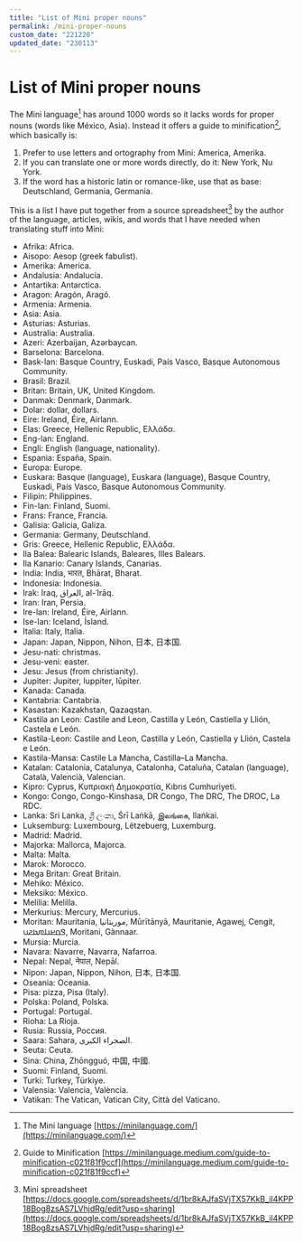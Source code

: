 ```yaml
---
title: "List of Mini proper nouns"
permalink: /mini-proper-nouns
custom_date: "221220"
updated_date: "230113"
---
```


# List of Mini proper nouns

The Mini language[^1] has around 1000 words so it lacks words for proper nouns (words like México, Asia). Instead it offers a guide to minification[^2], which basically is:

1. Prefer to use letters and ortography from Mini: America, Amerika.
2. If you can translate one or more words directly, do it: New York, Nu York.
3. If the word has a historic latin or romance-like, use that as base: Deutschland, Germania, Germania.

This is a list I have put together from a source spreadsheet[^3] by the author of the language, articles, wikis, and words that I have needed when translating stuff into Mini:

- Afrika: Africa.
- Aisopo: Aesop (greek fabulist).
- Amerika: America.
- Andalusia: Andalucía.
- Antartika: Antarctica.
- Aragon: Aragón, Aragó.
- Armenia: Armenia.
- Asia: Asia.
- Asturias: Asturias.
- Australia: Australia.
- Azeri: Azerbaijan, Azərbaycan.
- Barselona: Barcelona.
- Bask-lan: Basque Country, Euskadi, País Vasco, Basque Autonomous Community.
- Brasil: Brazil.
- Britan: Britain, UK, United Kingdom.
- Danmak: Denmark, Danmark.
- Dolar: dollar, dollars.
- Eire: Ireland, Éire, Airlann.
- Elas: Greece, Hellenic Republic, Ελλάδα.
- Eng-lan: England.
- Engli: English (language, nationality).
- Espania: España, Spain.
- Europa: Europe.
- Euskara: Basque (language), Euskara (language), Basque Country, Euskadi, País Vasco, Basque Autonomous Community.
- Filipin: Philippines.
- Fin-lan: Finland, Suomi.
- Frans: France, Francia.
- Galisia: Galicia, Galiza.
- Germania: Germany, Deutschland.
- Gris: Greece, Hellenic Republic, Ελλάδα.
- Ila Balea: Balearic Islands, Baleares, Illes Balears.
- Ila Kanario: Canary Islands, Canarias.
- India: India, भारत, Bhārat, Bharat.
- Indonesia: Indonesia.
- Irak: Iraq, العراق, al-ʿIrāq.
- Iran: Iran, Persia.
- Ire-lan: Ireland, Éire, Airlann.
- Ise-lan: Iceland, Ísland.
- Italia: Italy, Italia.
- Japan: Japan, Nippon, Nihon, 日本, 日本国.
- Jesu-nati: christmas.
- Jesu-veni: easter.
- Jesu: Jesus (from christianity).
- Jupiter: Jupiter, Iuppiter, Iūpiter.
- Kanada: Canada.
- Kantabria: Cantabria.
- Kasastan: Kazakhstan, Qazaqstan.
- Kastila an Leon: Castile and Leon, Castilla y León, Castiella y Llión, Castela e León.
- Kastila-Leon: Castile and Leon, Castilla y León, Castiella y Llión, Castela e León.
- Kastila-Mansa: Castile La Mancha, Castilla–La Mancha.
- Katalan: Catalonia, Catalunya, Catalonha, Cataluña, Catalan (language), Català, Valencià, Valencian.
- Kipro: Cyprus, Κυπριακή Δημοκρατία, Kıbrıs Cumhuriyeti.
- Kongo: Congo, Congo-Kinshasa, DR Congo, The DRC, The DROC, La RDC.
- Lanka: Sri Lanka, ශ්‍රී ලංකා, Śrī Laṅkā, இலங்கை, Ilaṅkai.
- Luksemburg: Luxembourg, Lëtzebuerg, Luxemburg.
- Madrid: Madrid.
- Majorka: Mallorca, Majorca.
- Malta: Malta.
- Marok: Morocco.
- Mega Britan: Great Britain.
- Mehiko: México.
- Meksiko: México.
- Melilia: Melilla.
- Merkurius: Mercury, Mercurius.
- Moritan: Mauritania, موريتانيا, Mūrītānyā, Mauritanie, Agawej, Cengit, 𞤃𞤮𞤪𞤭𞤼𞤢𞤲𞤭, Moritani, Gànnaar.
- Mursia: Murcia.
- Navara: Navarre, Navarra, Nafarroa.
- Nepal: Nepal, नेपाल, Nepāl.
- Nipon: Japan, Nippon, Nihon, 日本, 日本国.
- Oseania: Oceania.
- Pisa: pizza, Pisa (Italy).
- Polska: Poland, Polska.
- Portugal: Portugal.
- Rioha: La Rioja.
- Rusia: Russia, Россия.
- Saara: Sahara, الصحراء الكبرى.
- Seuta: Ceuta.
- Sina: China, Zhōngguó, 中国, 中國.
- Suomi: Finland, Suomi.
- Turki: Turkey, Türkiye.
- Valensia: Valencia, València.
- Vatikan: The Vatican, Vatican City, Città del Vaticano.

[^1]: The Mini language [https://minilanguage.com/](https://minilanguage.com/)
[^2]: Guide to Minification [https://minilanguage.medium.com/guide-to-minification-c021f81f9ccf](https://minilanguage.medium.com/guide-to-minification-c021f81f9ccf)
[^3]: Mini spreadsheet [https://docs.google.com/spreadsheets/d/1br8kAJfaSVjTX57KkB_il4KPP18Bog8zsAS7LVhjdRg/edit?usp=sharing](https://docs.google.com/spreadsheets/d/1br8kAJfaSVjTX57KkB_il4KPP18Bog8zsAS7LVhjdRg/edit?usp=sharing)
